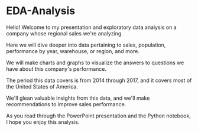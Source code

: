 # EDA-Analysis
Hello! Welcome to my presentation and exploratory data analysis on a company whose regional sales we're analyzing.

Here we will dive deeper into data pertaining to sales, population, performance by year, warehouse, or region, and more.

We will make charts and graphs to visualize the answers to questions we have about this company's performance.

The period this data covers is from 2014 through 2017, and it covers most of the United States of America.

We'll glean valuable insights from this data, and we'll make recommendations to improve sales performance.

As you read through the PowerPoint presentation and the Python notebook, I hope you enjoy this analysis.

